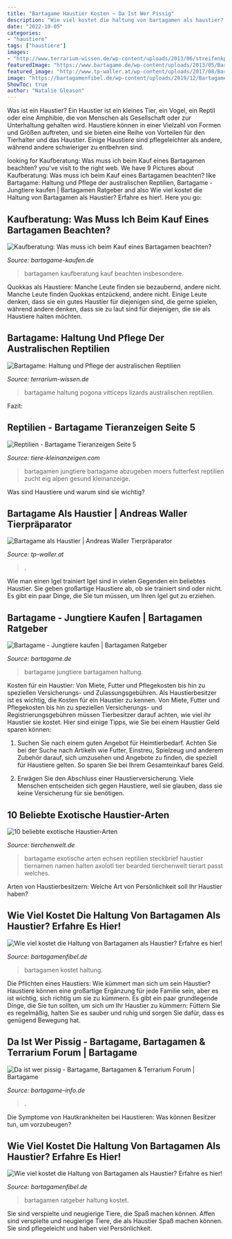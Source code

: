 ```yaml
---
title: "Bartagame Haustier Kosten ~ Da Ist Wer Pissig"
description: "Wie viel kostet die haltung von bartagamen als haustier? erfahre es hier!"
date: "2022-10-05"
categories:
- "haustiere"
tags: ["haustiere"]
images:
- "http://www.terrarium-wissen.de/wp-content/uploads/2013/06/streifenkpfige-bartagame-pogona-vitticeps2.jpg"
featuredImage: "https://www.bartagame.de/wp-content/uploads/2013/05/Bartagame-Jungtiere-kaufen.jpg"
featured_image: "http://www.tp-waller.at/wp-content/uploads/2017/08/Bartagame.jpg"
image: "https://bartagamenfibel.de/wp-content/uploads/2019/12/Bartagame-baden-326x245.jpeg"
ShowToc: true
author: "Natalie Gleason"
---
```



Was ist ein Haustier?
Ein Haustier ist ein kleines Tier, ein Vogel, ein Reptil oder eine Amphibie, die von Menschen als Gesellschaft oder zur Unterhaltung gehalten wird. Haustiere können in einer Vielzahl von Formen und Größen auftreten, und sie bieten eine Reihe von Vorteilen für den Tierhalter und das Haustier. Einige Haustiere sind pflegeleichter als andere, während andere schwieriger zu entbehren sind.

	

		
looking for Kaufberatung: Was muss ich beim Kauf eines Bartagamen beachten? you've visit to the right web. We have 9 Pictures about Kaufberatung: Was muss ich beim Kauf eines Bartagamen beachten? like Bartagame: Haltung und Pflege der australischen Reptilien, Bartagame - Jungtiere kaufen | Bartagamen Ratgeber and also Wie viel kostet die Haltung von Bartagamen als Haustier? Erfahre es hier!. Here you go:
		
    
## Kaufberatung: Was Muss Ich Beim Kauf Eines Bartagamen Beachten?

<img loading=lazy src="https://bartagame-kaufen.de/wp-content/uploads/baby-bartagame-1-768x739.jpg" onerror="this.onerror=null;this.src='https://tse3.mm.bing.net/th?id=OIP.sUn8ju6AA8FK9sZ8mSLLZAHaHI&amp;pid=15.1';" alt="Kaufberatung: Was muss ich beim Kauf eines Bartagamen beachten?">

_Source: bartagame-kaufen.de_

>bartagamen kaufberatung kauf beachten insbesondere. 

	

Quokkas als Haustiere: Manche Leute finden sie bezaubernd, andere nicht.
Manche Leute finden Quokkas entzückend, andere nicht. Einige Leute denken, dass sie ein gutes Haustier für diejenigen sind, die gerne spielen, während andere denken, dass sie zu laut sind für diejenigen, die sie als Haustiere halten möchten.

    
## Bartagame: Haltung Und Pflege Der Australischen Reptilien

<img loading=lazy src="http://www.terrarium-wissen.de/wp-content/uploads/2013/06/streifenkpfige-bartagame-pogona-vitticeps2.jpg" onerror="this.onerror=null;this.src='https://tse2.mm.bing.net/th?id=OIP.FThFMgTNSEuKj99OZjV-7wAAAA&amp;pid=15.1';" alt="Bartagame: Haltung und Pflege der australischen Reptilien">

_Source: terrarium-wissen.de_

>bartagame haltung pogona vitticeps lizards australischen reptilien. 

	

Fazit:

    
## Reptilien - Bartagame Tieranzeigen Seite 5

<img loading=lazy src="https://www.tiere-kleinanzeigen.com/export/4ef77f269ccac0fe0d3ac36bc99c5.jpg" onerror="this.onerror=null;this.src='https://tse2.mm.bing.net/th?id=OIP.wwIEJpAVGs6sCmJ7AbvjUgHaE7&amp;pid=15.1';" alt="Reptilien - Bartagame Tieranzeigen Seite 5">

_Source: tiere-kleinanzeigen.com_

>bartagamen jungtiere bartagame abzugeben moers futterfest reptilien zucht eig alpen gesund kleinanzeige. 

	

Was sind Haustiere und warum sind sie wichtig?

    
## Bartagame Als Haustier | Andreas Waller Tierpräparator

<img loading=lazy src="http://www.tp-waller.at/wp-content/uploads/2017/08/Bartagame.jpg" onerror="this.onerror=null;this.src='https://tse4.mm.bing.net/th?id=OIP.BpA7l09JEghaLALGymI4jwHaGR&amp;pid=15.1';" alt="Bartagame als Haustier | Andreas Waller Tierpräparator">

_Source: tp-waller.at_

>. 

	

Wie man einen Igel trainiert
Igel sind in vielen Gegenden ein beliebtes Haustier. Sie geben großartige Haustiere ab, ob sie trainiert sind oder nicht. Es gibt ein paar Dinge, die Sie tun müssen, um Ihren Igel gut zu erziehen.

    
## Bartagame - Jungtiere Kaufen | Bartagamen Ratgeber

<img loading=lazy src="https://www.bartagame.de/wp-content/uploads/2013/05/Bartagame-Jungtiere-kaufen.jpg" onerror="this.onerror=null;this.src='https://tse4.mm.bing.net/th?id=OIP.5vl8vqDqxLYeyUmCoKYJpQHaLH&amp;pid=15.1';" alt="Bartagame - Jungtiere kaufen | Bartagamen Ratgeber">

_Source: bartagame.de_

>bartagame jungtiere bartagamen haltung. 

	

Kosten für ein Haustier: Von Miete, Futter und Pflegekosten bis hin zu speziellen Versicherungs- und Zulassungsgebühren.
Als Haustierbesitzer ist es wichtig, die Kosten für ein Haustier zu kennen. Von Miete, Futter und Pflegekosten bis hin zu speziellen Versicherungs- und Registrierungsgebühren müssen Tierbesitzer darauf achten, wie viel ihr Haustier sie kostet. Hier sind einige Tipps, wie Sie bei einem Haustier Geld sparen können:
1. Suchen Sie nach einem guten Angebot für Heimtierbedarf. Achten Sie bei der Suche nach Artikeln wie Futter, Einstreu, Spielzeug und anderem Zubehör darauf, sich umzusehen und Angebote zu finden, die speziell für Haustiere gelten. So sparen Sie bei Ihrem Gesamteinkauf bares Geld.

2. Erwägen Sie den Abschluss einer Haustierversicherung. Viele Menschen entscheiden sich gegen Haustiere, weil sie glauben, dass sie keine Versicherung für sie benötigen.

    
## 10 Beliebte Exotische Haustier-Arten

<img loading=lazy src="https://www.tierchenwelt.de/images/stories/haustiere/reptilien/resized/bartagame_steckbrief_l_360x240.jpg" onerror="this.onerror=null;this.src='https://tse1.mm.bing.net/th?id=OIP.0OGYDSdE5Y13DKoKwAogvAAAAA&amp;pid=15.1';" alt="10 beliebte exotische Haustier-Arten">

_Source: tierchenwelt.de_

>bartagame exotische arten echsen reptilien steckbrief haustier tiernamen namen halten axolotl tier bearded tierchenwelt tierart passt welches. 

	

Arten von Haustierbesitzern: Welche Art von Persönlichkeit soll Ihr Haustier haben?

    
## Wie Viel Kostet Die Haltung Von Bartagamen Als Haustier? Erfahre Es Hier!

<img loading=lazy src="https://bartagamenfibel.de/wp-content/uploads/2019/11/Bartagamen-Lebenserwartung-326x245.jpeg" onerror="this.onerror=null;this.src='https://tse4.mm.bing.net/th?id=OIP.NeY9LUrc6CFPfuIdwlcv7gAAAA&amp;pid=15.1';" alt="Wie viel kostet die Haltung von Bartagamen als Haustier? Erfahre es hier!">

_Source: bartagamenfibel.de_

>bartagamen kostet haltung. 

	

Die Pflichten eines Haustiers: Wie kümmert man sich um sein Haustier?
Haustiere können eine großartige Ergänzung für jede Familie sein, aber es ist wichtig, sich richtig um sie zu kümmern. Es gibt ein paar grundlegende Dinge, die Sie tun sollten, um sich um Ihr Haustier zu kümmern: Füttern Sie es regelmäßig, halten Sie es sauber und ruhig und sorgen Sie dafür, dass es genügend Bewegung hat.

    
## Da Ist Wer Pissig - Bartagame, Bartagamen &amp; Terrarium Forum | Bartagame

<img loading=lazy src="http://s8.up.picr.de/5454381.jpg" onerror="this.onerror=null;this.src='https://tse1.mm.bing.net/th?id=OIP.oGySh5gm6affs6U4BTRnfQAAAA&amp;pid=15.1';" alt="Da ist wer pissig - Bartagame, Bartagamen &amp; Terrarium Forum | Bartagame">

_Source: bartagame-info.de_

>. 

	

Die Symptome von Hautkrankheiten bei Haustieren: Was können Besitzer tun, um vorzubeugen?

    
## Wie Viel Kostet Die Haltung Von Bartagamen Als Haustier? Erfahre Es Hier!

<img loading=lazy src="https://bartagamenfibel.de/wp-content/uploads/2019/12/Bartagame-baden-326x245.jpeg" onerror="this.onerror=null;this.src='https://tse2.mm.bing.net/th?id=OIP.8dL4kHTaROP3Ql2cw-VgIAAAAA&amp;pid=15.1';" alt="Wie viel kostet die Haltung von Bartagamen als Haustier? Erfahre es hier!">

_Source: bartagamenfibel.de_

>bartagamen ratgeber haltung kostet. 

	

Sie sind verspielte und neugierige Tiere, die Spaß machen können.
Affen sind verspielte und neugierige Tiere, die als Haustier Spaß machen können. Sie sind pflegeleicht und haben viel Persönlichkeit.

